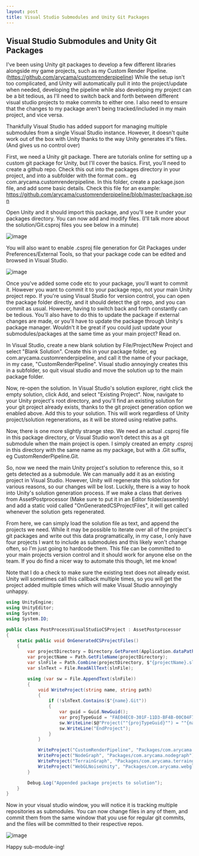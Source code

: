 ```yaml
---
layout: post
title: Visual Studio Submodules and Unity Git Packages
---
```


## Visual Studio Submodules and Unity Git Packages

I've been using Unity git packages to develop a few different libraries alongside my game projects, such as my Custom Render Pipeline. (https://github.com/arycama/customrenderpipeline) While the setup isn't too complicated, and Unity will automatically pull it into the project/update when needed, developing the pipeline while also developing my project can be a bit tedious, as I'll need to switch back and forth between different visual studio projects to make commits to either one. I also need to ensure that the changes to my package aren't being tracked/included in my main project, and vice versa. 

Thankfully Visual Studio has added support for managing multiple submodules from a single Visual Studio instance. However, it doesn't quite work out of the box with Unity thanks to the way Unity generates it's files. (And gives us no control over)

First, we need a Unity git package. There are tutorials online for setting up a custom git package for Unity, but I'll cover the basics. First, you'll need to create a github repo. Check this out into the packages directory in your project, and into a subfolder with the format com.<company-name>.<package-name> eg com.arycama.customrenderpipeline. In this folder, create a package.json file, and add some basic details. Check this file for an example: https://github.com/arycama/customrenderpipeline/blob/master/package.json

Open Unity and it should import this package, and you'll see it under your packages directory. You can now add and modify files. (I'll talk more about the solution/Git.csproj files you see below in a minute)

![image](https://github.com/user-attachments/assets/eed503a0-ee7d-4e09-80b1-d0d0add80fa4)

You will also want to enable .csproj file generation for Git Packages under Preferences/External Tools, so that your package code can be edited and browsed in Visual Studio.

![image](https://github.com/user-attachments/assets/056b17fb-593a-4ba6-8139-f521412bd7fb)

Once you've added some code etc to your package, you'll want to commit it. However you want to commit it to your package repo, not your main Unity project repo. If you're using Visual Studio for version control, you can open the package folder directly, and it should detect the git repo, and you can commit as usual. However, having to switch back and forth constantly can be tedious. You'll also have to do this to update the package if external changes are made, or you'll have to update the package through Unity's package manager. Wouldn't it be great if you could just update your submodules/packages at the same time as your main project? Read on.

In Visual Studio, create a new blank solution by File/Project/New Project and select "Blank Solution". Create this in your package folder, eg com.arycama.customrenderpipeline, and call it the name of your package, in my case, "CustomRenderPipeline". Visual studio annoyingly creates this in a subfolder, so quit visual studio and move the solution up to the main package folder.

Now, re-open the solution. In Visual Studio's solution explorer, right click the empty solution, click Add, and select "Existing Project". Now, navigate to your Unity project's root directory, and you'll find an existing solution for your git project already exists, thanks to the git project generation option we enabled above. Add this to your solution. This will work regardless of Unity project/solution regenerations, as it will be stored using relative paths.

Now, there is one more slightly strange step. We need an actual .csproj file in this package directory, or Visual Studio won't detect this as a git submodule when the main project is open. I simply created an empty .csproj in this directory with the same name as my package, but with a .Git suffix, eg CustomRenderPipeline.Git. 

So, now we need the main Unity project's solution to reference this, so it gets detected as a submodule. We can manually add it as an existing project in Visual Studio. However, Unity will regenerate this solution for various reasons, so our changes will be lost. Luckily, there is a way to hook into Unity's solution generation process. If we make a class that derives from AssetPostprocessor (Make sure to put it in an Editor folder/assembly) and add a static void called "OnGeneratedCSProjectFiles", it will get called whenever the solution gets regenerated. 

From here, we can simply load the solution file as text, and append the projects we need. While it may be possible to iterate over all of the project's git packages and write out this data programatically, in my case, I only have four projects I want to include as submodules and this likely won't change often, so I'm just going to hardcode them. This file can be committed to your main projects version control and it should work for anyone else on the team. If you do find a nicer way to automate this though, let me know!

Note that I do a check to make sure the existing text does not already exist. Unity will sometimes call this callback multiple times, so you will get the project added multiple times which will make Visual Studio annoyingly unhappy.

```csharp
using UnityEngine;
using UnityEditor;
using System;
using System.IO;

public class PostProcessVisualStudioCSProject : AssetPostprocessor
{
    static public void OnGeneratedCSProjectFiles()
    {
        var projectDirectory = Directory.GetParent(Application.dataPath).FullName; ;
        var projectName = Path.GetFileName(projectDirectory);
        var slnFile = Path.Combine(projectDirectory, $"{projectName}.sln");
        var slnText = File.ReadAllText(slnFile);

        using (var sw = File.AppendText(slnFile))
        {
            void WriteProject(string name, string path)
            {
                if (!slnText.Contains($"{name}.Git"))
                {
                    var guid = Guid.NewGuid();
                    var projTypeGuid = "FAE04EC0-301F-11D3-BF4B-00C04F79EFBC";
                    sw.WriteLine($@"Project(""{projTypeGuid}"") = ""{name}.Git"", ""{path}\{name}.Git.csproj"", ""{{{guid}}}""");
                    sw.WriteLine("EndProject");
                }
            }

            WriteProject("CustomRenderPipeline", "Packages/com.arycama.customrenderpipeline");
            WriteProject("NodeGraph", "Packages/com.arycama.nodegraph");
            WriteProject("TerrainGraph", "Packages/com.arycama.terraingraph");
            WriteProject("WebGLNoiseUnity", "Packages/com.arycama.webglnoiseunity");
        }

        Debug.Log("Appended package projects to solution");
    }
}
```

Now in your visual studio window, you will notice it is tracking multiple repositories as submodules. You can now change files in any of them, and commit them from the same window that you use for regular git commits, and the files will be committed to their respective repos. 

![image](https://github.com/user-attachments/assets/42dc40b1-46a6-4a23-bc4d-55e827e63790)

Happy sub-module-ing!
